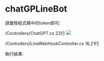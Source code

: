 chatGPLineBot
===
請置換程式碼中的token即可:

/Controllers/ChatGPT.cs 22行
<img src=https://i.imgur.com/NAImga0.png /> 

/Controllers/LineWebHookController.cs 16,21行
 

執行結果:
 
